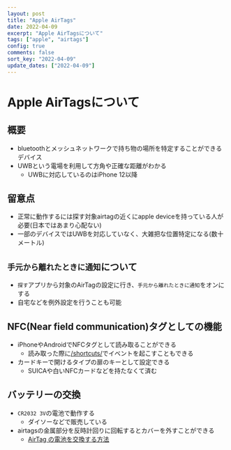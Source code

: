 ```yaml
---
layout: post
title: "Apple AirTags"
date: 2022-04-09
excerpt: "Apple AirTagsについて"
tags: ["apple", "airtags"]
config: true
comments: false
sort_key: "2022-04-09"
update_dates: ["2022-04-09"]
---
```



# Apple AirTagsについて

## 概要
 - bluetoothとメッシュネットワークで持ち物の場所を特定することができるデバイス
 - UWBという電場を利用して方角や正確な距離がわかる
   - UWBに対応しているのはiPhone 12以降

## 留意点
 - 正常に動作するには探す対象airtagの近くにapple deviceを持っている人が必要(日本ではあまり心配ない)
 - 一部のデバイスではUWBを対応していなく、大雑把な位置特定になる(数十メートル)

## `手元から離れたときに通知`について
 - `探す`アプリから対象のAirTagの設定に行き、`手元から離れたときに通知`をオンにする
 - 自宅などを例外設定を行うことも可能

## NFC(Near field communication)タグとしての機能
 - iPhoneやAndroidでNFCタグとして読み取ることができる
   - 読み取った際に[/shortcuts/](/shortcuts/)でイベントを起こすこともできる
 - カードキーで開けるタイプの扉のキーとして設定できる
   - SUICAや白いNFCカードなどを持たなくて済む

## バッテリーの交換
 - `CR2032 3V`の電池で動作する
   - ダイソーなどで販売している
 - airtagsの金属部分を反時計回りに回転するとカバーを外すことができる
   - [AirTag の電池を交換する方法](https://support.apple.com/ja-jp/HT211670)
